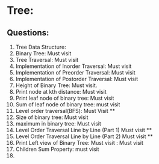 # Tree: 

## Questions: 

1. Tree Data Structure: 
2. Binary Tree: Must visit
3. Tree Traversal: Must visit
4. Implementation of Inorder Traversal: Must visit
5. Implementation of Preorder Traversal: Must visit
6. Implementation of Postorder Traversal: Must visit
7. Height of Binary Tree: Must visit.
8. Print node at kth distance: Must visit
9. Print leaf node of binary tree: Must visit
10. Sum of leaf node of binary tree: must visit
11. Level order traversal(BFS): Must Visit **
12. Size of binary tree: Must visit
13. maximum in binary tree: Must visit
14. Level Order Traversal Line by Line (Part 1) Must visit **
15. Level Order Traversal Line by Line (Part 2) Must visit ** 
16. Print Left view of Binary Tree: Must visit : Must visit
17. Children Sum Property: must visit
18. 